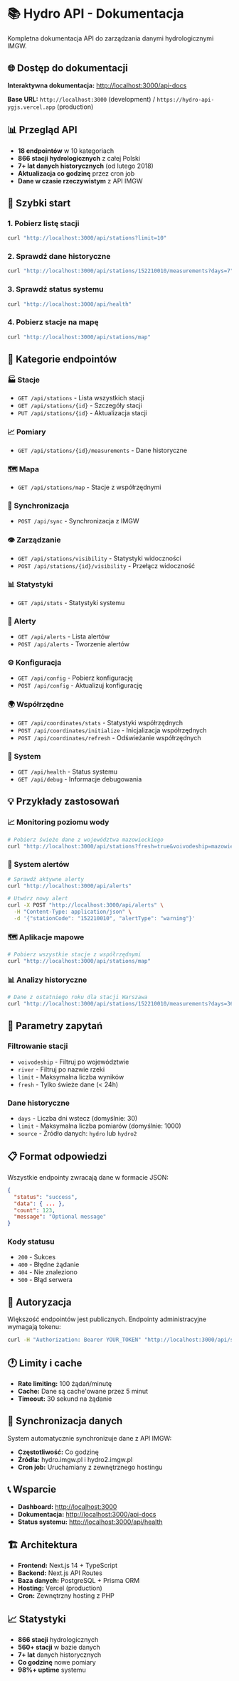 # 📚 Hydro API - Dokumentacja

Kompletna dokumentacja API do zarządzania danymi hydrologicznymi IMGW.

## 🌐 Dostęp do dokumentacji

**Interaktywna dokumentacja:** [http://localhost:3000/api-docs](http://localhost:3000/api-docs)

**Base URL:** `http://localhost:3000` (development) / `https://hydro-api-ygjs.vercel.app` (production)

## 📊 Przegląd API

- **18 endpointów** w 10 kategoriach
- **866 stacji hydrologicznych** z całej Polski
- **7+ lat danych historycznych** (od lutego 2018)
- **Aktualizacja co godzinę** przez cron job
- **Dane w czasie rzeczywistym** z API IMGW

## 🚀 Szybki start

### 1. Pobierz listę stacji
```bash
curl "http://localhost:3000/api/stations?limit=10"
```

### 2. Sprawdź dane historyczne
```bash
curl "http://localhost:3000/api/stations/152210010/measurements?days=7"
```

### 3. Sprawdź status systemu
```bash
curl "http://localhost:3000/api/health"
```

### 4. Pobierz stacje na mapę
```bash
curl "http://localhost:3000/api/stations/map"
```

## 📂 Kategorie endpointów

### 🏭 Stacje
- `GET /api/stations` - Lista wszystkich stacji
- `GET /api/stations/{id}` - Szczegóły stacji
- `PUT /api/stations/{id}` - Aktualizacja stacji

### 📈 Pomiary
- `GET /api/stations/{id}/measurements` - Dane historyczne

### 🗺️ Mapa
- `GET /api/stations/map` - Stacje z współrzędnymi

### 🔄 Synchronizacja
- `POST /api/sync` - Synchronizacja z IMGW

### 👁️ Zarządzanie
- `GET /api/stations/visibility` - Statystyki widoczności
- `POST /api/stations/{id}/visibility` - Przełącz widoczność

### 📊 Statystyki
- `GET /api/stats` - Statystyki systemu

### 🚨 Alerty
- `GET /api/alerts` - Lista alertów
- `POST /api/alerts` - Tworzenie alertów

### ⚙️ Konfiguracja
- `GET /api/config` - Pobierz konfigurację
- `POST /api/config` - Aktualizuj konfigurację

### 🌍 Współrzędne
- `GET /api/coordinates/stats` - Statystyki współrzędnych
- `POST /api/coordinates/initialize` - Inicjalizacja współrzędnych
- `POST /api/coordinates/refresh` - Odświeżanie współrzędnych

### 🔧 System
- `GET /api/health` - Status systemu
- `GET /api/debug` - Informacje debugowania

## 💡 Przykłady zastosowań

### 📈 Monitoring poziomu wody
```bash
# Pobierz świeże dane z województwa mazowieckiego
curl "http://localhost:3000/api/stations?fresh=true&voivodeship=mazowieckie"
```

### 🚨 System alertów
```bash
# Sprawdź aktywne alerty
curl "http://localhost:3000/api/alerts"

# Utwórz nowy alert
curl -X POST "http://localhost:3000/api/alerts" \
  -H "Content-Type: application/json" \
  -d '{"stationCode": "152210010", "alertType": "warning"}'
```

### 🗺️ Aplikacje mapowe
```bash
# Pobierz wszystkie stacje z współrzędnymi
curl "http://localhost:3000/api/stations/map"
```

### 📊 Analizy historyczne
```bash
# Dane z ostatniego roku dla stacji Warszawa
curl "http://localhost:3000/api/stations/152210010/measurements?days=365"
```

## 🔧 Parametry zapytań

### Filtrowanie stacji
- `voivodeship` - Filtruj po województwie
- `river` - Filtruj po nazwie rzeki
- `limit` - Maksymalna liczba wyników
- `fresh` - Tylko świeże dane (< 24h)

### Dane historyczne
- `days` - Liczba dni wstecz (domyślnie: 30)
- `limit` - Maksymalna liczba pomiarów (domyślnie: 1000)
- `source` - Źródło danych: `hydro` lub `hydro2`

## 📋 Format odpowiedzi

Wszystkie endpointy zwracają dane w formacie JSON:

```json
{
  "status": "success",
  "data": { ... },
  "count": 123,
  "message": "Optional message"
}
```

### Kody statusu
- `200` - Sukces
- `400` - Błędne żądanie
- `404` - Nie znaleziono
- `500` - Błąd serwera

## 🔐 Autoryzacja

Większość endpointów jest publicznych. Endpointy administracyjne wymagają tokenu:

```bash
curl -H "Authorization: Bearer YOUR_TOKEN" "http://localhost:3000/api/sync"
```

## 🕐 Limity i cache

- **Rate limiting:** 100 żądań/minutę
- **Cache:** Dane są cache'owane przez 5 minut
- **Timeout:** 30 sekund na żądanie

## 🔄 Synchronizacja danych

System automatycznie synchronizuje dane z API IMGW:
- **Częstotliwość:** Co godzinę
- **Źródła:** hydro.imgw.pl i hydro2.imgw.pl
- **Cron job:** Uruchamiany z zewnętrznego hostingu

## 📞 Wsparcie

- **Dashboard:** [http://localhost:3000](http://localhost:3000)
- **Dokumentacja:** [http://localhost:3000/api-docs](http://localhost:3000/api-docs)
- **Status systemu:** [http://localhost:3000/api/health](http://localhost:3000/api/health)

## 🏗️ Architektura

- **Frontend:** Next.js 14 + TypeScript
- **Backend:** Next.js API Routes
- **Baza danych:** PostgreSQL + Prisma ORM
- **Hosting:** Vercel (production)
- **Cron:** Zewnętrzny hosting z PHP

## 📈 Statystyki

- **866 stacji** hydrologicznych
- **560+ stacji** w bazie danych
- **7+ lat** danych historycznych
- **Co godzinę** nowe pomiary
- **98%+ uptime** systemu 